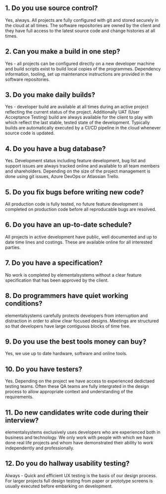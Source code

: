 ## 1. Do you use source control?
Yes, always. All projects are fully configured with git and stored securely in the cloud at all times. The software repositories are owned by the client and they have full access to the latest source code and change histories at all times.

## 2. Can you make a build in one step?
Yes - all projects can be configured directly on a new developer machine and build scripts exist to build local copies of the programmes. Dependency information, tooling, set up maintenance instructions are provided in the software repositories.

## 3. Do you make daily builds?
Yes - developer build are available at all times during an active project reflecting the current status of the project. Additionally UAT (User Acceptance Testing) build are always available for the client to play with which reflect the last stable, tested state of the development. Typically builds are automatically executed by a CI/CD pipeline in the cloud whenever source code is updated.

## 4. Do you have a bug database?
Yes. Development status including feature development, bug list and support issues are always tracked online and available to all team members and shareholders. Depending on the size of the project management is done using git issues, Azure DevOps or Atlassian Trello.

## 5. Do you fix bugs before writing new code?
All production code is fully tested, no future feature development is completed on production code before all reproducable bugs are resolved.

## 6. Do you have an up-to-date schedule?
All projects in active development have public, well documented and up to date time lines and costings. These are available online for all interested parties.

## 7. Do you have a specification?
No work is completed by elementalsystems without a clear feature specification that has been approved by the client.

## 8. Do programmers have quiet working conditions?
elementalsystems carefully protects developers from interruption and distraction in order to allow clear focused designs. Meetings are structured so that developers have large contiguous blocks of time free.

## 9. Do you use the best tools money can buy?
Yes, we use up to date hardware, software and online tools.

## 10. Do you have testers?
Yes. Depending on the project we have access to experienced dedictaed testing teams. Often these QA teams are fully intergrated in the design process to allow appropriate context and understanding of the requirements.

## 11. Do new candidates write code during their interview?
elementalsystems exclusively uses developers who are experienced both in business and technology. We only work with people with which we have done real life projects and whom have demonstrated their ability to work independently and professionally.

## 12. Do you do hallway usability testing?
Always - Quick and efficient UX testing is the basis of our design process. For larger projects full design testing from paper or prototype screens is usually executed before embarking on development. 

